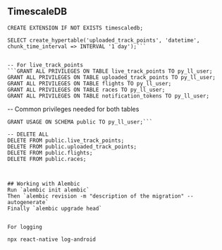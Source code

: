 
## TimescaleDB
```CREATE EXTENSION IF NOT EXISTS timescaledb;```

```SELECT create_hypertable('live_track_points', 'datetime', chunk_time_interval => INTERVAL '1 day');
SELECT create_hypertable('uploaded_track_points', 'datetime', chunk_time_interval => INTERVAL '1 day');```


-- For live_track_points
```GRANT ALL PRIVILEGES ON TABLE live_track_points TO py_ll_user;
GRANT ALL PRIVILEGES ON TABLE uploaded_track_points TO py_ll_user;
GRANT ALL PRIVILEGES ON TABLE flights TO py_ll_user;
GRANT ALL PRIVILEGES ON TABLE races TO py_ll_user;
GRANT ALL PRIVILEGES ON TABLE notification_tokens TO py_ll_user;
```

-- Common privileges needed for both tables
```GRANT USAGE, SELECT ON ALL SEQUENCES IN SCHEMA public TO py_ll_user;
GRANT USAGE ON SCHEMA public TO py_ll_user;```

-- DELETE ALL
DELETE FROM public.live_track_points;
DELETE FROM public.uploaded_track_points;
DELETE FROM public.flights;
DELETE FROM public.races;



## Working with Alembic
Run `alembic init alembic`
Then `alembic revision -m "description of the migration" --autogenerate`
Finally `alembic upgrade head`


For logging

npx react-native log-android

